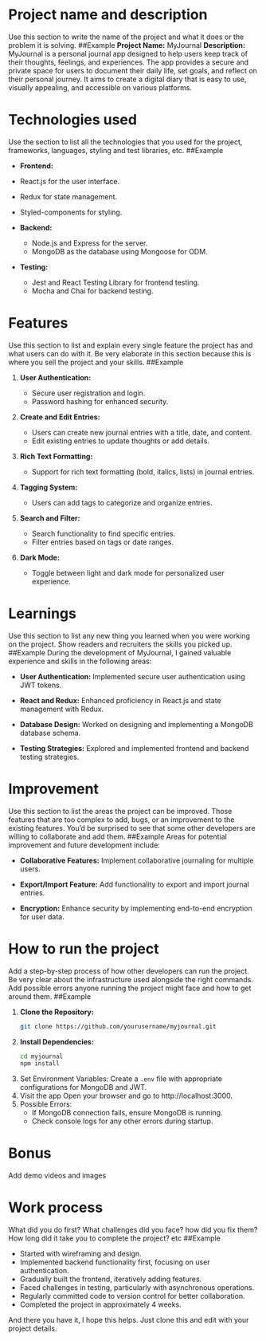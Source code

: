 # Project name and description
 Use this section to write the name of the project and what it does or the problem it is solving. 
##Example
**Project Name:** MyJournal
**Description:**
MyJournal is a personal journal app designed to help users keep track of their thoughts, feelings, and experiences. The app provides a secure and private space for users to document their daily life, set goals, and reflect on their personal journey. It aims to create a digital diary that is easy to use, visually appealing, and accessible on various platforms.

 # Technologies used
  Use the section to list all the technologies that you used for the project, frameworks, languages, styling and test libraries, etc.
##Example
  - **Frontend:**
  - React.js for the user interface.
  - Redux for state management.
  - Styled-components for styling.

- **Backend:**
  - Node.js and Express for the server.
  - MongoDB as the database using Mongoose for ODM.

- **Testing:**
  - Jest and React Testing Library for frontend testing.
  - Mocha and Chai for backend testing.

# Features
 Use this section to list and explain every single feature the project has and what users can do with it. Be very elaborate in this section because this is where you sell the project and your skills.
##Example
1. **User Authentication:**
   - Secure user registration and login.
   - Password hashing for enhanced security.

2. **Create and Edit Entries:**
   - Users can create new journal entries with a title, date, and content.
   - Edit existing entries to update thoughts or add details.

3. **Rich Text Formatting:**
   - Support for rich text formatting (bold, italics, lists) in journal entries.

4. **Tagging System:**
   - Users can add tags to categorize and organize entries.

5. **Search and Filter:**
   - Search functionality to find specific entries.
   - Filter entries based on tags or date ranges.

6. **Dark Mode:**
   - Toggle between light and dark mode for personalized user experience.

# Learnings
 Use this section to list any new thing you learned when you were working on the project. Show readers and recruiters the skills you picked up.
##Example
During the development of MyJournal, I gained valuable experience and skills in the following areas:

- **User Authentication:** Implemented secure user authentication using JWT tokens.

- **React and Redux:** Enhanced proficiency in React.js and state management with Redux.

- **Database Design:** Worked on designing and implementing a MongoDB database schema.

- **Testing Strategies:** Explored and implemented frontend and backend testing strategies.

# Improvement
Use this section to list the areas the project can be improved. Those features that are too complex to add, bugs, or an improvement to the existing features. You’d be surprised to see that some other developers are willing to collaborate and add them.
##Example
Areas for potential improvement and future development include:

- **Collaborative Features:** Implement collaborative journaling for multiple users.

- **Export/Import Feature:** Add functionality to export and import journal entries.

- **Encryption:** Enhance security by implementing end-to-end encryption for user data.

# How to run the project
Add a step-by-step process of how other developers can run the project. Be very clear about the infrastructure used alongside the right commands. Add possible errors anyone running the project might face and how to get around them.
##Example
1. **Clone the Repository:**
   ```bash
   git clone https://github.com/yourusername/myjournal.git
2. **Install Dependencies:**
   ```bash
   cd myjournal
   npm install
3. Set Environment Variables:
   Create a `.env` file with appropriate configurations for MongoDB and JWT.
4. Visit the app
   Open your browser and go to http://localhost:3000.
5. Possible Errors:
    - If MongoDB connection fails, ensure MongoDB is running.
    - Check console logs for any other errors during startup.

# Bonus
Add demo videos and images

# Work process
What did you do first? What challenges did you face? how did you fix them? How long did it take you to complete the project? etc
##Example
  - Started with wireframing and design.
  - Implemented backend functionality first, focusing on user authentication.
  - Gradually built the frontend, iteratively adding features.
  - Faced challenges in testing, particularly with asynchronous operations.
  - Regularly committed code to version control for better collaboration.
  - Completed the project in approximately 4 weeks.


And there you have it, I hope this helps. Just clone this and edit with your project details. 
